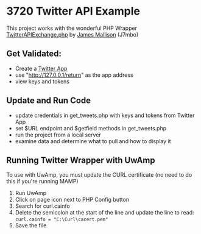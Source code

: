 # 3720 Twitter API Example

This project works with the wonderful PHP Wrapper [TwitterAPIExchange.php](https://github.com/j7mbo/twitter-api-php) by [James Mallison](https://www.j7mbo.com/) (J7mbo) 

## Get Validated:
* Create a [Twitter App](https://developer.twitter.com/en/apps)
* use "http://127.0.0.1/return" as the app address
* view keys and tokens

## Update and Run Code
* update credentials in get_tweets.php with keys and tokens from Twitter App
* set $URL endpoint and $getfield methods in get_tweets.php
* run the project from a local server
* examine data and determine what to pull and how to display it

## Running Twitter Wrapper with UwAmp
To use with UwAmp, you must update the CURL certificate (no need to do this if you're running MAMP)
1. Run UwAmp
2. Click on page icon next to PHP Config button 
3. Search for curl.cainfo
4. Delete the semicolon at the start of the line and update the line to read: `curl.cainfo = "C:\Curl\cacert.pem"`
5. Save the file
